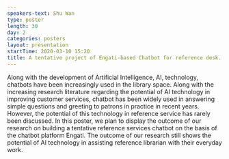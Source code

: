 ```yaml
---
speakers-text: Shu Wan
type: poster
length: 30
day: 2
categories: posters
layout: presentation
startTime: 2020-03-10 15:20
title: A tentative project of Engati-based Chatbot for reference desk. 
---
```

Along with the development of Artificial Intelligence, AI, technology, chatbots have been increasingly used in the library space. Along with the increasing research literature regarding the potential of AI technology in improving customer services, chatbot has been widely used in answering simple questions and greeting to patrons in practice in recent years. However, the potential of this technology in reference service has rarely been discussed. In this poster, we plan to display the outcome of our research on building a tentative reference services chatbot on the basis of the chatbot platform Engati. The outcome of our research still shows the potential of AI technology in assisting reference librarian with their everyday work.